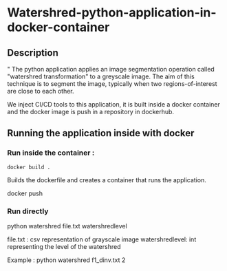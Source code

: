 # Watershred-python-application-in-docker-container

## Description
"
The python application applies an image segmentation operation called "watershred transformation" to a greyscale image. The aim of this technique is to segment the image, typically when two regions-of-interest are close to each other.

We inject CI/CD tools to this application, it is built inside a docker container and the docker image is push in a repository in dockerhub. 

## Running the application inside with docker 

### Run inside the container :

`docker build .`  

Builds the dockerfile and creates a container that runs the application. 

docker push

### Run directly

python watershred file.txt watershredlevel 

file.txt : csv representation of grayscale image
watershredlevel: int representing the level of the watershred

Example : python watershred f1_dinv.txt 2


